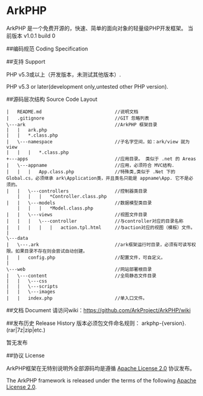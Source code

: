 ﻿ArkPHP
=======
ArkPHP 是一个免费开源的，快速、简单的面向对象的轻量级PHP开发框架。
当前版本 v1.0.1 build 0

##编码规范 Coding Specification

##支持 Support

PHP v5.3或以上（开发版本，未测试其他版本）.

PHP v5.3 or later(development only,untested other PHP version).

##源码层次结构 Source Code Layout
	
	|	README.md							//说明文档
	|	.gitignore							//GIT 忽略列表
	\---ark									//ArkPHP 框架目录
	|	|	ark.php
	|	|	*.class.php
	|	\---namespace						//子名字空间，如：ark/view 就为 view
	|	|	|	*.class.php
	+---apps								//应用目录。 类似于 .net 的 Areas
	|	\---appname							//应用，必须符合 MVC结构.
	|	|	|	App.class.php				//特殊类,类似于 .Net 下的 Global.cs，必须继承 ark\Application类，并且类名只能是 appname\App. 它不是必须的。
	|	|	\---controllers					//控制器类目录
		|	|	|	*Controller.class.php
	|	|	\---models						//数据模型类目录
		|	|	|	*Model.class.php
	|	|	\---views						//视图文件目录
	|	|	|	\---controller				//与controller对应的目录名称
	|	|	|	|	|	action.tpl.html		//与action对应的视图（模板）文件。
	|
	\---data
	|	\---.ark							//ark框架运行时目录，必须有可读写权限。如果目录不存在则会尝试自动创建。
	|	|	config.php						//配置文件，可自定义。
	|		
	\---web									//网站部署根目录
	|	\---content							//全局静态文件目录
	|	|	\---css
	|	|	\---scripts
	|	|	\---images
	|	|	index.php						//单入口文件。

##文档 Document
	请访问wiki：https://github.com/ArkProject/ArkPHP/wiki

##发布历史 Release History
版本必须包文件命名规则：
arkphp-{version}.(rar|7z|zip|etc.)

暂无发布

##协议 License

ArkPHP框架在无特别说明外全部源码均是遵循 [Apache License 2.0](http://www.apache.org/licenses/LICENSE-2.0.html) 协议发布。

The ArkPHP framework is released under the terms of the following [Apache License 2.0](http://www.apache.org/licenses/LICENSE-2.0.html).
  
  

